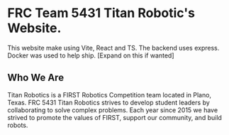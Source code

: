 # FRC Team 5431 Titan Robotic's Website.

This website make using Vite, React and TS.
The backend uses express.
Docker was used to help ship.
[Expand on this if wanted]

## Who We Are

Titan Robotics is a FIRST Robotics Competition team located in Plano, Texas.
FRC 5431 Titan Robotics strives to develop student leaders by collaborating to solve complex problems.
Each year since 2015 we have strived to promote the values of FIRST, support our community, and build robots.
